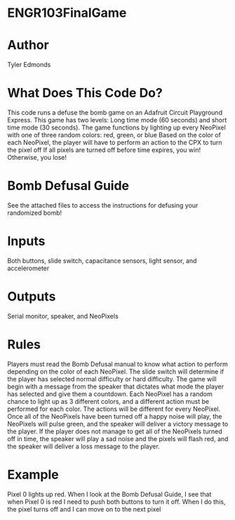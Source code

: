 # ENGR103FinalGame
# Author
Tyler Edmonds
# What Does This Code Do?
This code runs a defuse the bomb game on an Adafruit Circuit Playground Express.
This game has two levels: Long time mode (60 seconds) and short time mode (30 seconds).
The game functions by lighting up every NeoPixel with one of three random colors: red, green, or blue
Based on the color of each NeoPixel, the player will have to perform an action to the CPX to turn the pixel off
If all pixels are turned off before time expires, you win! Otherwise, you lose!
# Bomb Defusal Guide
See the attached files to access the instructions for defusing your randomized bomb!
# Inputs
Both buttons, slide switch, capacitance sensors, light sensor, and accelerometer
# Outputs
Serial monitor, speaker, and NeoPixels
# Rules
Players must read the Bomb Defusal manual to know what action to perform depending on the color of each NeoPixel. The slide switch will determine if the player has selected normal difficulty or hard difficulty. The game will begin with a message from the speaker that dictates what mode the player has selected and give them a countdown. Each NeoPixel has a random chance to light up as 3 different colors, and a different action must be performed for each color. The actions will be different for every NeoPixel. Once all of the NeoPixels have been turned off a happy noise will play, the NeoPixels will pulse green, and the speaker will deliver a victory message to the player. If the player does not manage to get all of the NeoPixels turned off in time, the speaker will play a sad noise and the pixels will flash red, and the speaker will deliver a loss message to the player. 
# Example
Pixel 0 lights up red. When I look at the Bomb Defusal Guide, I see that when Pixel 0 is red I need to push both buttons to turn it off. When I do this, the pixel turns off and I can move on to the next pixel

